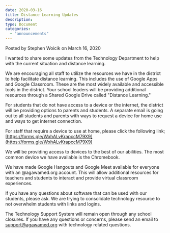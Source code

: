 ```yaml
---
date: 2020-03-16
title: Distance Learning Updates
description:
type: Document
categories:
  - "announcements"
---
```

Posted by Stephen Woicik on March 16, 2020

I wanted to share some updates from the Technology Department to help with the current situation and distance learning. 

We are encouraging all staff to utilize the resources we have in the district to help facilitate distance learning. This includes the use of Google Apps and Google Classroom. These are the most widely available and accessible tools in the district. Your school leaders will be providing additional resources through a Shared Google Drive called "Distance Learning." 

For students that do not have access to a device or the internet, the district will be providing options to parents and students. A separate email is going out to all students and parents with ways to request a device for home use and ways to get internet connection. 

For staff that require a device to use at home, please click the following link; [https://forms.gle/WxhALvKrapccM79X9](https://forms.gle/WxhALvKrapccM79X9)

We will be providing access to devices to the best of our abilities. The most common device we have available is the Chromebook. 

We have made Google Hangouts and Google Meet available for everyone with an @agawamed.org account. This will allow additional resources for teachers and students to interact and provide virtual classroom experiences. 

If you have any questions about software that can be used with our students, please ask. We are trying to consolidate technology resource to not overwhelm students with links and logins. 

The Technology Support System will remain open through any school closures. If you have any questions or concerns, please send an email to [support@agawamed.org](mailto:support@agawamed.org) with technology related questions. 
